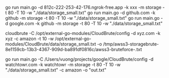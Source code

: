 go run main.go -d 812c-222-253-42-176.ngrok-free.app -k xxx -m storage -t 80 -T 10 -w "./data/storage_small.txt"
go run main.go -d github.com -k github -m storage -t 80 -T 10 -w "./data/storage_small.txt"
go run main.go -d google.com -k github -m storage -t 80 -T 10 -w "./data/storage_small.txt"


cloudbrute -C /opt/external-go-modules/CloudBrute/config -d xyz.com -k xyz -c amazon -t 10 -w /opt/external-go-modules/CloudBrute/data/storage_small.txt -o /tmp/awss3-storagebrute-8e1159cb-13b3-4367-909d-ba891df0816c/awss3-bruteforce-.txt

go run main.go -C /Users/vuong/projects/google/CloudBrute/config  -d watchtowr.com -k watchtowr -m storage -t 80 -T 10 -w "./data/storage_small.txt" -c amazon -o "out.txt"